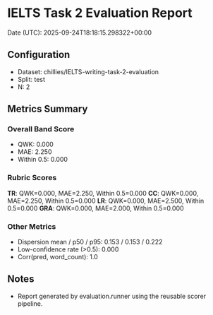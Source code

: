# IELTS Task 2 Evaluation Report

Date (UTC): 2025-09-24T18:18:15.298322+00:00

## Configuration
- Dataset: chillies/IELTS-writing-task-2-evaluation
- Split: test
- N: 2

## Metrics Summary
### Overall Band Score
- QWK: 0.000
- MAE: 2.250
- Within 0.5: 0.000

### Rubric Scores
**TR**: QWK=0.000, MAE=2.250, Within 0.5=0.000
**CC**: QWK=0.000, MAE=2.250, Within 0.5=0.000
**LR**: QWK=0.000, MAE=2.500, Within 0.5=0.000
**GRA**: QWK=0.000, MAE=2.000, Within 0.5=0.000

### Other Metrics
- Dispersion mean / p50 / p95: 0.153 / 0.153 / 0.222
- Low-confidence rate (>0.5): 0.000
- Corr(pred, word_count): 1.0

## Notes
- Report generated by evaluation.runner using the reusable scorer pipeline.